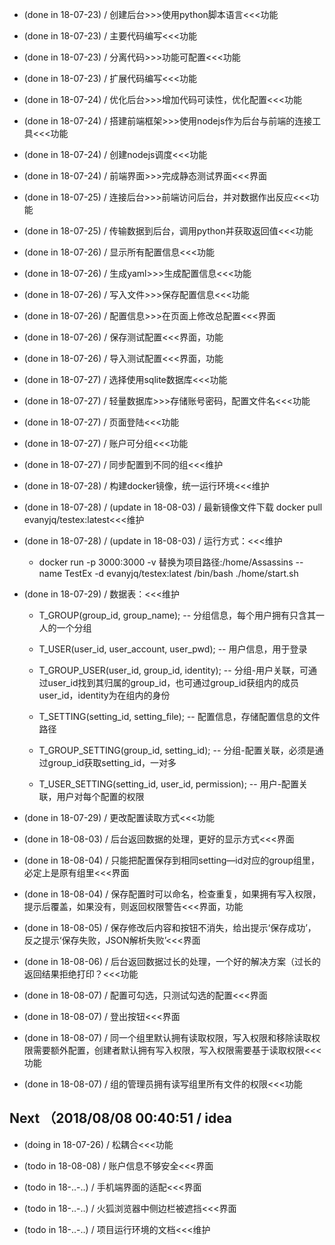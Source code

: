 - (done in 18-07-23) / 创建后台>>>使用python脚本语言<<<功能

- (done in 18-07-23) / 主要代码编写<<<功能

- (done in 18-07-23) / 分离代码>>>功能可配置<<<功能

- (done in 18-07-23) / 扩展代码编写<<<功能

- (done in 18-07-24) / 优化后台>>>增加代码可读性，优化配置<<<功能

- (done in 18-07-24) / 搭建前端框架>>>使用nodejs作为后台与前端的连接工具<<<功能

- (done in 18-07-24) / 创建nodejs调度<<<功能

- (done in 18-07-24) / 前端界面>>>完成静态测试界面<<<界面

- (done in 18-07-25) / 连接后台>>>前端访问后台，并对数据作出反应<<<功能

- (done in 18-07-25) / 传输数据到后台，调用python并获取返回值<<<功能

- (done in 18-07-26) / 显示所有配置信息<<<功能

- (done in 18-07-26) / 生成yaml>>>生成配置信息<<<功能

- (done in 18-07-26) / 写入文件>>>保存配置信息<<<功能

- (done in 18-07-26) / 配置信息>>>在页面上修改总配置<<<界面

- (done in 18-07-26) / 保存测试配置<<<界面，功能

- (done in 18-07-26) / 导入测试配置<<<界面，功能

- (done in 18-07-27) / 选择使用sqlite数据库<<<功能

- (done in 18-07-27) / 轻量数据库>>>存储账号密码，配置文件名<<<功能

- (done in 18-07-27) / 页面登陆<<<功能

- (done in 18-07-27) / 账户可分组<<<功能

- (done in 18-07-27) / 同步配置到不同的组<<<维护

- (done in 18-07-28) / 构建docker镜像，统一运行环境<<<维护

- (done in 18-07-28) / (update in 18-08-03) / 最新镜像文件下载 docker pull evanyjq/testex:latest<<<维护

- (done in 18-07-28) / (update in 18-08-03) / 运行方式：<<<维护
    
    - docker run -p 3000:3000 -v 替换为项目路径:/home/Assassins --name TestEx -d evanyjq/testex:latest /bin/bash ./home/start.sh

- (done in 18-07-29) / 数据表：<<<维护

  - T_GROUP(group_id, group_name); -- 分组信息，每个用户拥有只含其一人的一个分组
  
  - T_USER(user_id, user_account, user_pwd); -- 用户信息，用于登录
  
  - T_GROUP_USER(user_id, group_id, identity); -- 分组-用户关联，可通过user_id找到其归属的group_id，也可通过group_id获组内的成员user_id，identity为在组内的身份
  
  - T_SETTING(setting_id, setting_file); -- 配置信息，存储配置信息的文件路径
  
  - T_GROUP_SETTING(group_id, setting_id); -- 分组-配置关联，必须是通过group_id获取setting_id，一对多

  - T_USER_SETTING(setting_id, user_id, permission); -- 用户-配置关联，用户对每个配置的权限
  
- (done in 18-07-29) / 更改配置读取方式<<<功能

- (done in 18-08-03) / 后台返回数据的处理，更好的显示方式<<<界面

- (done in 18-08-04) / 只能把配置保存到相同setting—id对应的group组里，必定上是原有组里<<<界面

- (done in 18-08-04) / 保存配置时可以命名，检查重复，如果拥有写入权限，提示后覆盖，如果没有，则返回权限警告<<<界面，功能

- (done in 18-08-05) / 保存修改后内容和按钮不消失，给出提示‘保存成功’，反之提示‘保存失败，JSON解析失败’<<<界面

- (done in 18-08-06) / 后台返回数据过长的处理，一个好的解决方案（过长的返回结果拒绝打印？<<<功能

- (done in 18-08-07) / 配置可勾选，只测试勾选的配置<<<界面

- (done in 18-08-07) / 登出按钮<<<界面

- (done in 18-08-07) / 同一个组里默认拥有读取权限，写入权限和移除读取权限需要额外配置，创建者默认拥有写入权限，写入权限需要基于读取权限<<<功能

- (done in 18-08-07) / 组的管理员拥有读写组里所有文件的权限<<<功能

## Next （2018/08/08 00:40:51 / idea

- (doing in 18-07-26) / 松耦合<<<功能

- (todo in 18-08-08) / 账户信息不够安全<<<界面

- (todo in 18-..-..) / 手机端界面的适配<<<界面

- (todo in 18-..-..) / 火狐浏览器中侧边栏被遮挡<<<界面

- (todo in 18-..-..) / 项目运行环境的文档<<<维护


